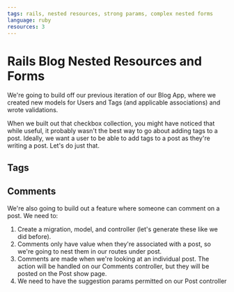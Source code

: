 ```yaml
---
tags: rails, nested resources, strong params, complex nested forms
language: ruby
resources: 3
---
```


# Rails Blog Nested Resources and Forms

We're going to build off our previous iteration of our Blog App, where we created new models for Users and Tags (and applicable associations) and wrote validations.

When we built out that checkbox collection, you might have noticed that while useful, it probably wasn't the best way to go about adding tags to a post. Ideally, we want a user to be able to add tags to a post as they're writing a post. Let's do just that.

## Tags



## Comments

We're also going to build out a feature where someone can comment on a post. We need to:

1. Create a migration, model, and controller (let's generate these like we did before).
2. Comments only have value when they're associated with a post, so we're going to nest them in our routes under post.
3. Comments are made when we're looking at an individual post. The action will be handled on our Comments controller, but they will be posted on the Post show page.
4. We need to have the suggestion params permitted on our Post controller